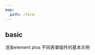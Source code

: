 ```yaml
---
map:
  path: /form
---
```


## basic

渲染element plus 不同表單組件的基本示例

<demo
  src="../components/form/basicForm.vue"
  title="enhanced el-form"
  desc="示範傳入不同type 自動渲染對應的form-item">
</demo>

<API src="../components/EnhancedElForm.vue" lang="zh"></API>

